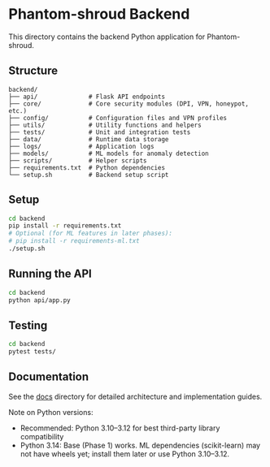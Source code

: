 # Phantom-shroud Backend

This directory contains the backend Python application for Phantom-shroud.

## Structure

```
backend/
├── api/              # Flask API endpoints
├── core/             # Core security modules (DPI, VPN, honeypot, etc.)
├── config/           # Configuration files and VPN profiles
├── utils/            # Utility functions and helpers
├── tests/            # Unit and integration tests
├── data/             # Runtime data storage
├── logs/             # Application logs
├── models/           # ML models for anomaly detection
├── scripts/          # Helper scripts
├── requirements.txt  # Python dependencies
└── setup.sh          # Backend setup script
```

## Setup

```bash
cd backend
pip install -r requirements.txt
# Optional (for ML features in later phases):
# pip install -r requirements-ml.txt
./setup.sh
```

## Running the API

```bash
cd backend
python api/app.py
```

## Testing

```bash
cd backend
pytest tests/
```

## Documentation

See the [docs](../docs/) directory for detailed architecture and implementation guides.

Note on Python versions:
- Recommended: Python 3.10–3.12 for best third-party library compatibility
- Python 3.14: Base (Phase 1) works. ML dependencies (scikit-learn) may not have wheels yet; install them later or use Python 3.10–3.12.
